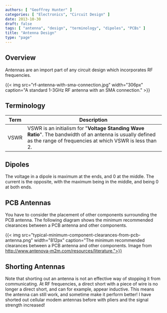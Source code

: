 ```yaml
---
authors: [ "Geoffrey Hunter" ]
categories: [ "Electronics", "Circuit Design" ]
date: 2013-10-30
draft: false
tags: [ "antenna", "design", "terminology", "dipoles", "PCBs" ]
title: "Antenna Design"
type: "page"
---
```


## Overview

Antennas are an import part of any circuit design which incorporates RF frequencies.

{{< img src="rf-antenna-with-sma-connection.jpg" width="306px" caption="A standard 1-3GHz RF antenna with an SMA connection." >}}

## Terminology

| Term        | Description      |
| ----------- | ---------------- |
| VSWR        | VSWR is an initialism for "**Voltage Standing Wave Ratio**". The bandwidth of an antenna is usually defined as the range of frequencies at which VSWR is less than 2. |

## Dipoles

The voltage in a dipole is maximum at the ends, and 0 at the middle. The current is the opposite, with the maximum being in the middle, and being 0 at both ends.

## PCB Antennas

You have to consider the placement of other components surrounding the PCB antenna. The following diagram shows the minimum recommended clearances between a PCB antenna and other components.

{{< img src="typical-minimum-component-clearances-from-pcb-antenna.png" width="812px" caption="The minimum recommended clearances between a PCB antenna and other components. Image from http://www.antenova-m2m.com/resources/literature.">}}

## Shorting Antennas

Note that shorting out an antenna is not an effective way of stopping it from communicating. At RF frequencies, a direct short with a piece of wire is no longer a direct short, and can for example, appear inductive. This means the antenna can still work, and sometime make it perform better! I have shorted out cellular modem antennas before with pliers and the signal strength increased!
